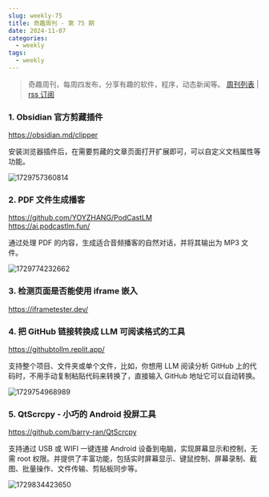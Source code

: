 ```yaml
---
slug: weekly-75
title: 奇趣周刊 - 第 75 期
date: 2024-11-07
categories:
  - weekly
tags:
  - weekly
---
```


> 奇趣周刊，每周四发布，分享有趣的软件，程序，动态新闻等。 [周刊列表](/categories/weekly/) | [rss 订阅](/categories/weekly/index.xml)

### 1. Obsidian 官方剪藏插件

https://obsidian.md/clipper

安装浏览器插件后，在需要剪藏的文章页面打开扩展即可，可以自定义文档属性等功能。

![1729757360814](https://imgurl.zishu.me/2024/10/1729757360814.webp)

### 2. PDF 文件生成播客

https://github.com/YOYZHANG/PodCastLM  
https://ai.podcastlm.fun/

通过处理 PDF 的内容，生成适合音频播客的自然对话，并将其输出为 MP3 文件。

![1729774232662](https://imgurl.zishu.me/2024/10/1729774232662.webp)

### 3. 检测页面是否能使用 iframe 嵌入

https://iframetester.dev/

### 4. 把 GitHub 链接转换成 LLM 可阅读格式的工具

https://githubtollm.replit.app/

支持整个项目、文件夹或单个文件，比如，你想用 LLM 阅读分析 GitHub 上的代码时，不用手动复制粘贴代码来转换了，直接输入 GitHub 地址它可以自动转换。

![1729754968989](https://imgurl.zishu.me/2024/10/1729754968989.webp)

### 5. QtScrcpy - 小巧的 Android 投屏工具

https://github.com/barry-ran/QtScrcpy

支持通过 USB 或 WIFI 一键连接 Android 设备到电脑，实现屏幕显示和控制，无需 root 权限。并提供了丰富功能，包括实时屏幕显示、键鼠控制、屏幕录制、截图、批量操作、文件传输、剪贴板同步等。

![1729834423650](https://imgurl.zishu.me/2024/10/1729834423650.webp)
